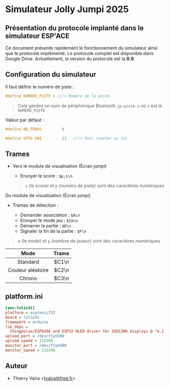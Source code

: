 # Simulateur Jolly Jumpi 2025

## Présentation du protocole implanté dans le simulateur ESP'ACE

Ce document présente rapidement le fonctionnement du simulateur ainsi que le protocole implémenté. Le protocole complet est disponible dans Google Drive. Actuellement, la version du protocole est la **0.9**.

## Configuration du simulateur

Il faut définir le numéro de piste :

```cpp
#define NUMERO_PISTE 1 //!< Numéro de la piste
```

> Cela génère un nom de périphérique Bluetooth `jp-piste-x` où `x` est le `NUMERO_PISTE`

Valeur par défaut :

```cpp
#define NB_TROUS         6
```

```cpp
#define GPIO_SW1         12   //!< Pour simuler un tir
```

## Trames

- Vers le module de visualisation (Écran jumpi)

  - Envoyer le score : `$p;s\n`
  > `s` (le score) et `p` (numéro de piste) sont des caractères numériques

Du module de visualisation (Écran jumpi)

- Trames de détection :

  - Demander association : `$A\n`
  - Envoyer le mode jeu : `$Cm\n`
  - Démarrer la partie : `$D\n`
  - Signaler la fin de la partie : `$F\n`

> `m` (le mode) et `p` (nombre de joueur) sont des caractères numériques

|       Mode        | Trame |
| :---------------: | :---: |
|     Standard      | $C1\n |
| Couleur aléatoire | $C2\n |
|      Chrono       | $C3\n |

## platform.ini

```ini
[env:lolin32]
platform = espressif32
board = lolin32
framework = arduino
lib_deps =
  thingpulse/ESP8266 and ESP32 OLED driver for SSD1306 displays @ ^4.2.0
upload_port = /dev/ttyUSB0
upload_speed = 115200
monitor_port = /dev/ttyUSB0
monitor_speed = 115200
```

## Auteur

- Thierry Vaira <<tvaira@free.fr>>
